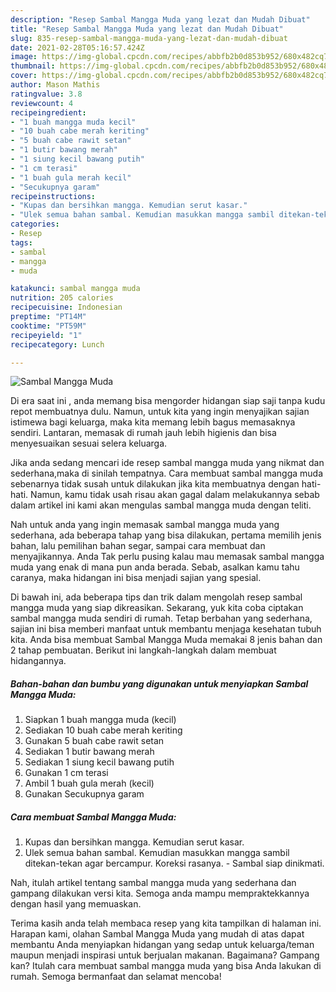```yaml
---
description: "Resep Sambal Mangga Muda yang lezat dan Mudah Dibuat"
title: "Resep Sambal Mangga Muda yang lezat dan Mudah Dibuat"
slug: 835-resep-sambal-mangga-muda-yang-lezat-dan-mudah-dibuat
date: 2021-02-28T05:16:57.424Z
image: https://img-global.cpcdn.com/recipes/abbfb2b0d853b952/680x482cq70/sambal-mangga-muda-foto-resep-utama.jpg
thumbnail: https://img-global.cpcdn.com/recipes/abbfb2b0d853b952/680x482cq70/sambal-mangga-muda-foto-resep-utama.jpg
cover: https://img-global.cpcdn.com/recipes/abbfb2b0d853b952/680x482cq70/sambal-mangga-muda-foto-resep-utama.jpg
author: Mason Mathis
ratingvalue: 3.8
reviewcount: 4
recipeingredient:
- "1 buah mangga muda kecil"
- "10 buah cabe merah keriting"
- "5 buah cabe rawit setan"
- "1 butir bawang merah"
- "1 siung kecil bawang putih"
- "1 cm terasi"
- "1 buah gula merah kecil"
- "Secukupnya garam"
recipeinstructions:
- "Kupas dan bersihkan mangga. Kemudian serut kasar."
- "Ulek semua bahan sambal. Kemudian masukkan mangga sambil ditekan-tekan agar bercampur. Koreksi rasanya.  Sambal siap dinikmati."
categories:
- Resep
tags:
- sambal
- mangga
- muda

katakunci: sambal mangga muda 
nutrition: 205 calories
recipecuisine: Indonesian
preptime: "PT14M"
cooktime: "PT59M"
recipeyield: "1"
recipecategory: Lunch

---
```



![Sambal Mangga Muda](https://img-global.cpcdn.com/recipes/abbfb2b0d853b952/680x482cq70/sambal-mangga-muda-foto-resep-utama.jpg)

Di era  saat ini , anda memang bisa mengorder hidangan siap saji tanpa kudu repot membuatnya dulu. Namun, untuk kita yang ingin menyajikan sajian istimewa bagi keluarga, maka kita memang lebih bagus memasaknya sendiri. Lantaran, memasak di rumah jauh lebih higienis dan bisa menyesuaikan sesuai selera keluarga.

Jika anda sedang mencari ide resep sambal mangga muda yang nikmat dan sederhana,maka di sinilah tempatnya. Cara membuat sambal mangga muda  sebenarnya tidak susah untuk dilakukan jika kita membuatnya dengan hati-hati. Namun, kamu tidak usah risau akan gagal dalam melakukannya 
sebab dalam artikel ini kami akan mengulas sambal mangga muda dengan teliti.  



Nah untuk anda yang ingin memasak sambal mangga muda yang sederhana, ada beberapa tahap yang bisa dilakukan, pertama memilih jenis bahan, lalu pemilihan bahan segar, sampai cara membuat dan menyajikannya. Anda Tak perlu pusing kalau mau memasak sambal mangga muda yang enak di mana pun anda berada. Sebab, asalkan kamu  tahu caranya, maka hidangan ini bisa menjadi sajian yang spesial.

Di bawah ini, ada beberapa tips dan trik dalam mengolah resep sambal mangga muda yang siap dikreasikan. Sekarang, yuk kita coba ciptakan sambal mangga muda sendiri di rumah. Tetap berbahan yang sederhana, sajian ini bisa memberi manfaat untuk membantu menjaga kesehatan tubuh kita. Anda bisa membuat Sambal Mangga Muda memakai 8 jenis bahan dan 2 tahap pembuatan. Berikut ini langkah-langkah dalam membuat hidangannya.

<!--inarticleads1-->

##### Bahan-bahan dan bumbu yang digunakan untuk menyiapkan Sambal Mangga Muda:

1. Siapkan 1 buah mangga muda (kecil)
1. Sediakan 10 buah cabe merah keriting
1. Gunakan 5 buah cabe rawit setan
1. Sediakan 1 butir bawang merah
1. Sediakan 1 siung kecil bawang putih
1. Gunakan 1 cm terasi
1. Ambil 1 buah gula merah (kecil)
1. Gunakan Secukupnya garam




<!--inarticleads2-->

##### Cara membuat Sambal Mangga Muda:

1. Kupas dan bersihkan mangga. Kemudian serut kasar.
1. Ulek semua bahan sambal. Kemudian masukkan mangga sambil ditekan-tekan agar bercampur. Koreksi rasanya.  - Sambal siap dinikmati.




Nah, itulah artikel tentang  sambal mangga muda  yang sederhana dan gampang dilakukan versi kita. Semoga anda mampu mempraktekkannya dengan hasil yang memuaskan. 

Terima kasih anda telah membaca resep yang kita tampilkan di halaman ini. Harapan kami, olahan  Sambal Mangga Muda yang mudah di atas dapat membantu Anda menyiapkan hidangan yang sedap untuk keluarga/teman maupun menjadi inspirasi untuk berjualan makanan. Bagaimana? Gampang kan? Itulah cara membuat sambal mangga muda yang bisa Anda lakukan di rumah. Semoga bermanfaat dan selamat mencoba!

